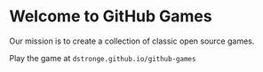 # Welcome to GitHub Games

Our mission is to create a collection of classic open source games.

Play the game at `dstronge.github.io/github-games`
